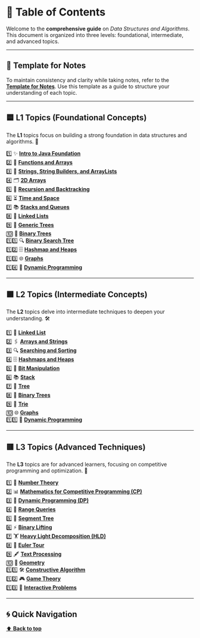 # 🌟 Table of Contents

Welcome to the **comprehensive guide** on _Data Structures and Algorithms_.  This document is organized into three levels: foundational, intermediate, and advanced topics.

---

## 📝 **Template for Notes**

To maintain consistency and clarity while taking notes, refer to the  [**Template for Notes**](Template%20for%20Notes.md). Use this template as a guide to structure your understanding of each topic.

---

## 🟦 **L1 Topics (Foundational Concepts)**

The **L1** topics focus on building a strong foundation in data structures and algorithms. 🚀  

1️⃣ ✨ **[Intro to Java Foundation](L1/Intro%20to%20Java%20Foundation.md)**  
2️⃣ 📂 **[Functions and Arrays](L1/Functions%20and%20Arrays.md)**  
3️⃣ 🧵 **[Strings, String Builders, and ArrayLists](L1/Strings%2C%20String%20Builders%20and%20ArrayLists.md)**  
4️⃣ 🗂️ **[2D Arrays](L1/2D%20Arrays.md)**  
5️⃣ 🔄 **[Recursion and Backtracking](L1/Recursion%20and%20Backtracking.md)**  
6️⃣ ⏳ **[Time and Space](L1/Time%20and%20Space.md)**  
7️⃣ 📚 **[Stacks and Queues](L1/Stacks%20and%20Queues.md)**  
8️⃣ 🔗 **[Linked Lists](L1/Linked%20Lists.md)**  
9️⃣ 🌳 **[Generic Trees](L1/Generic%20Trees.md)**  
🔟 🌲 **[Binary Trees](L1/Binary%20Trees.md)**  
1️⃣1️⃣ 🔍 **[Binary Search Tree](L1/Binary%20Search%20Tree.md)**  
1️⃣2️⃣ 🗄️ **[Hashmap and Heaps](L1/Hashmap%20and%20Heaps.md)**  
1️⃣3️⃣ 🌐 **[Graphs](L1/Graphs.md)**  
1️⃣4️⃣ 🧩 **[Dynamic Programming](L1/Dynamic%20Programming.md)**  


---

## 🟩 **L2 Topics (Intermediate Concepts)**

The **L2** topics delve into intermediate techniques to deepen your understanding. 🛠️  

1️⃣ 🔗 **[Linked List](L2/Linked%20List.md)**  
2️⃣ 🖇️ **[Arrays and Strings](L2/Arrays%20and%20Strings.md)**  
3️⃣ 🔍 **[Searching and Sorting](L2/Searching%20and%20Sorting.md)**  
4️⃣ 🗄️ **[Hashmaps and Heaps](L2/Hashmaps%20and%20Heaps.md)**  
5️⃣ 🧮 **[Bit Manipulation](L2/Bit%20Manipulation.md)**  
6️⃣ 📚 **[Stack](L2/Stack.md)**  
7️⃣ 🌳 **[Tree](L2/Tree.md)**  
8️⃣ 🌲 **[Binary Trees](L2/Binary%20Trees.md)**  
9️⃣ 📖 **[Trie](L2/Trie.md)**  
🔟 🌐 **[Graphs](L2/Graphs.md)**  
1️⃣1️⃣ 🧩 **[Dynamic Programming](L2/Dynamic%20Programming.md)**

---

## 🟥 **L3 Topics (Advanced Techniques)**

The **L3** topics are for advanced learners, focusing on competitive programming and optimization. 🎯  

1️⃣ 🔢 **[Number Theory](L3/Number%20Theory.md)**  
2️⃣ 📊 **[Mathematics for Competitive Programming (CP)](L3/Maths%20for%20CP.md)**  
3️⃣ 🧩 **[Dynamic Programming (DP)](L3/DP.md)**  
4️⃣ 📏 **[Range Queries](L3/Range%20Queries.md)**  
5️⃣ 🌲 **[Segment Tree](L3/Segment%20Tree.md)**  
6️⃣ ⚡ **[Binary Lifting](L3/Binary%20Lifting.md)**  
7️⃣ 🏋️ **[Heavy Light Decomposition (HLD)](L3/HLD.md)**  
8️⃣ 🔁 **[Euler Tour](L3/Euler%20Tour.md)**  
9️⃣ 🖋️ **[Text Processing](L3/Text%20Processing.md)**  
🔟 📐 **[Geometry](L3/Geometry.md)**  
1️⃣1️⃣ 🛠️ **[Constructive Algorithm](L3/Constructive%20Algorithm.md)**  
1️⃣2️⃣ 🎮 **[Game Theory](L3/Game%20Theory.md)**  
1️⃣3️⃣ 💬 **[Interactive Problems](L3/Interactive%20Problems.md)**  


---

## 🌀 **Quick Navigation**

[⬆️ **Back to top**](#table-of-contents)
